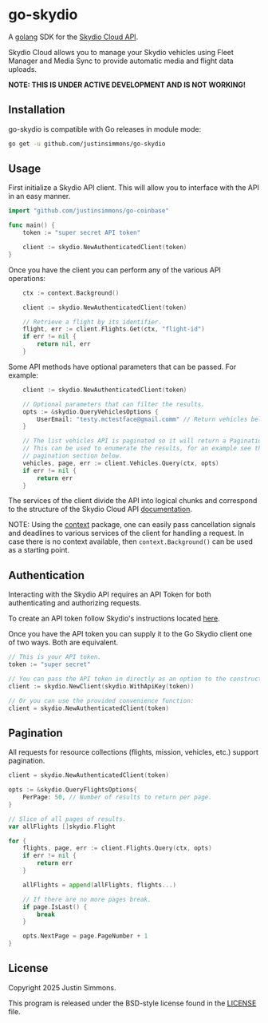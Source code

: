 # go-skydio

A [golang](https://go.dev/) SDK for the [Skydio Cloud API](https://apidocs.skydio.com/reference/introduction).

Skydio Cloud allows you to manage your Skydio vehicles using Fleet Manager and Media Sync to provide automatic media and flight data uploads.

**NOTE: THIS IS UNDER ACTIVE DEVELOPMENT AND IS NOT WORKING!**

## Installation

go-skydio is compatible with Go releases in module mode:

```sh
go get -u github.com/justinsimmons/go-skydio
```

## Usage

First initialize a Skydio API client. This will allow you to interface with the API in an easy manner.

```go
import "github.com/justinsimmons/go-coinbase"

func main() {
    token := "super secret API token"

    client := skydio.NewAuthenticatedClient(token)
}
```

Once you have the client you can perform any of the various API operations:

```go
    ctx := context.Background()

    client := skydio.NewAuthenticatedClient(token)

    // Retrieve a flight by its identifier.
    flight, err := client.Flights.Get(ctx, "flight-id")
    if err != nil {
        return nil, err
    }
```

Some API methods have optional parameters that can be passed. For example:

```go
    client := skydio.NewAuthenticatedClient(token)

    // Optional parameters that can filter the results.
    opts := &skydio.QueryVehiclesOptions {
        UserEmail: "testy.mctestface@gmail.comm" // Return vehicles belonging to this user.
    }

    // The list vehicles API is paginated so it will return a Pagination struct.
    // This can be used to enumerate the results, for an example see the
    // pagination section below.
    vehicles, page, err := client.Vehicles.Query(ctx, opts)
    if err != nil {
        return err
    }
```

The services of the client divide the API into logical chunks and correspond to the structure of the Skydio Cloud API [documentation](https://apidocs.skydio.com/reference/introduction).

NOTE: Using the [context](https://godoc.org/context) package, one can easily pass cancellation signals and deadlines to various services of the client for handling a request. In case there is no context available, then `context.Background()` can be used as a starting point.

## Authentication

Interacting with the Skydio API requires an API Token for both authenticating and authorizing requests.

To create an API token follow Skydio's instructions located [here](https://apidocs.skydio.com/reference/authentication#creating-an-api-token).

Once you have the API token you can supply it to the Go Skydio client one of two ways. Both are equivalent.

```go
// This is your API token.
token := "super secret"

// You can pass the API token in directly as an option to the constructor.
client := skydio.NewClient(skydio.WithApiKey(token))

// Or you can use the provided convenience function:
client = skydio.NewAuthenticatedClient(token)
```

## Pagination

All requests for resource collections (flights, mission, vehicles, etc.)
support pagination.

```go
client = skydio.NewAuthenticatedClient(token)

opts := &skydio.QueryFlightsOptions{
    PerPage: 50, // Number of results to return per page.
}

// Slice of all pages of results.
var allFlights []skydio.Flight

for {
    flights, page, err := client.Flights.Query(ctx, opts)
    if err != nil {
        return err
    }

    allFlights = append(allFlights, flights...)

    // If there are no more pages break.
    if page.IsLast() {
        break
    }

    opts.NextPage = page.PageNumber + 1
}
```

## License

Copyright 2025 Justin Simmons.

This program is released under the BSD-style license found in the
[LICENSE](./LICENSE) file.
